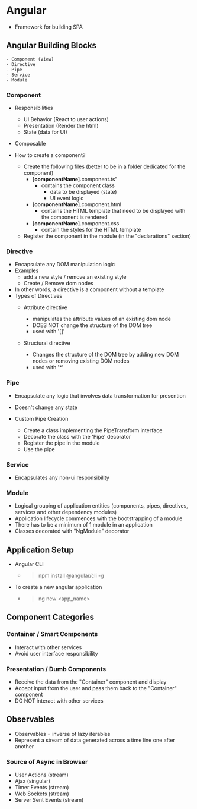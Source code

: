# Angular #
- Framework for building SPA

## Angular Building Blocks ##
    - Component (View)
    - Directive
    - Pipe
    - Service
    - Module

### Component ###
- Responsibilities
    - UI Behavior (React to user actions)
    - Presentation (Render the html)
    - State (data for UI)
- Composable

- How to create a component?
    - Create the following files (better to be in a folder dedicated for the component)
        - [**componentName**].component.ts"
            - contains the component class
                - data to be displayed (state)
                - UI event logic
        - [**componentName**].component.html
            - contains the HTML template that need to be displayed with the component is rendered
        - [**componentName**].component.css
            - contain the styles for the HTML template
    - Register the component in the module (in the "declarations" section)

### Directive ###
- Encapsulate any DOM manipulation logic
- Examples
    - add a new style / remove an existing style
    - Create / Remove dom nodes
- In other words, a directive is a component without a template
- Types of Directives
    - Attribute directive
        - manipulates the attribute values of an existing dom node
        - DOES NOT change the structure of the DOM tree
        - used with '[]'

    - Structural directive
        - Changes the structure of the DOM tree by adding new DOM nodes or removing existing DOM nodes
        - used with '*'

### Pipe ###
- Encapsulate any logic that involves data transformation for presention
- Doesn't change any state

- Custom Pipe Creation
    - Create a class implementing the PipeTransform interface
    - Decorate the class with the 'Pipe' decorator
    - Register the pipe in the module
    - Use the pipe


### Service ###
- Encapsulates any non-ui responsibility

### Module ###
- Logical grouping of application entities (components, pipes, directives, services and other dependency modules)
- Application lifecycle commences with the bootstrapping of a module
- There has to be a minimum of 1 module in an application
- Classes decorated with "NgModule" decorator

## Application Setup ##
- Angular CLI
    - > npm install @angular/cli -g

- To create a new angular application
    - > ng new <app_name>


## Component Categories ##
### Container / Smart Components ###
- Interact with other services
- Avoid user interface responsibility

### Presentation / Dumb Components ###
- Receive the data from the "Container" component and display
- Accept input from the user and pass them back to the "Container" component
- DO NOT interact with other services

## Observables ##
- Observables = inverse of lazy iterables
- Represent a stream of data generated across a time line one after another

### Source of Async in Browser ###
- User Actions (stream)
- Ajax (singular)
- Timer Events (stream)
- Web Sockets (stream)
- Server Sent Events (stream)